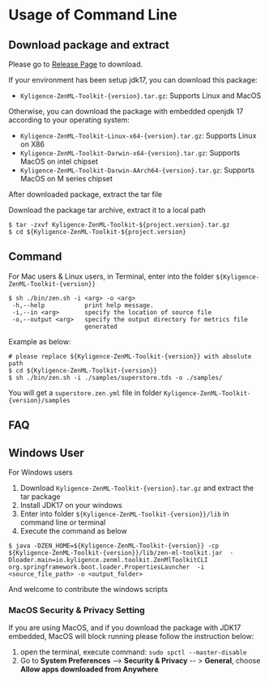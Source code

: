 # Usage of Command Line

## Download package and extract

Please go to [Release Page](https://github.com/Kyligence/zen-ml-toolkit/releases) to download.

If your environment has been setup jdk17, you can download this package:

- `Kyligence-ZenML-Toolkit-{version}.tar.gz`: Supports Linux and MacOS

Otherwise, you can download the package with embedded openjdk 17 according to your operating system:

- `Kyligence-ZenML-Toolkit-Linux-x64-{version}.tar.gz`: Supports Linux on X86
- `Kyligence-ZenML-Toolkit-Darwin-x64-{version}.tar.gz`: Supports MacOS on intel chipset
- `Kyligence-ZenML-Toolkit-Darwin-AArch64-{version}.tar.gz`: Supports MacOS on M series chipset

After downloaded package, extract the tar file

Download the package tar archive, extract it to a local path

```shell
$ tar -zxvf Kyligence-ZenML-Toolkit-${project.version}.tar.gz
$ cd ${Kyligence-ZenML-Toolkit-${project.version}
```

## Command

For Mac users & Linux users, in Terminal, enter into the folder `${Kyligence-ZenML-Toolkit-{version}}`

```shell
$ sh ./bin/zen.sh -i <arg> -o <arg>
 -h,--help           print help message.
 -i,--in <arg>       specify the location of source file
 -o,--output <arg>   specify the output directory for metrics file
                     generated
```

Example as below:

```shell
# please replace ${Kyligence-ZenML-Toolkit-{version}} with absolute path
$ cd ${Kyligence-ZenML-Toolkit-{version}}
$ sh ./bin/zen.sh -i ./samples/superstore.tds -o ./samples/
```

You will get a `superstore.zen.yml` file in folder `Kyligence-ZenML-Toolkit-{version}/samples`

## FAQ

## Windows User

For Windows users

1. Download `Kyligence-ZenML-Toolkit-{version}.tar.gz` and extract the tar package
2. Install JDK17 on your windows
3. Enter into folder `${Kyligence-ZenML-Toolkit-{version}}/lib` in command line or terminal
4. Execute the command as below

```shell
$ java -DZEN_HOME=${Kyligence-ZenML-Toolkit-{version}} -cp ${Kyligence-ZenML-Toolkit-{version}}/lib/zen-ml-toolkit.jar  -Dloader.main=io.kyligence.zenml.toolkit.ZenMlToolkitCLI org.springframework.boot.loader.PropertiesLauncher  -i <source_file_path> -o <output_folder>
```

And welcome to contribute the windows scripts

### MacOS Security & Privacy Setting

If you are using MacOS, and if you download the package with JDK17 embedded, MacOS will block running
please follow the instruction below:

1. open the terminal, execute command: `sudo spctl --master-disable`
2. Go to  **System Preferences** --> **Security & Privacy** -- > **General**, choose **Allow apps downloaded from
   Anywhere**

